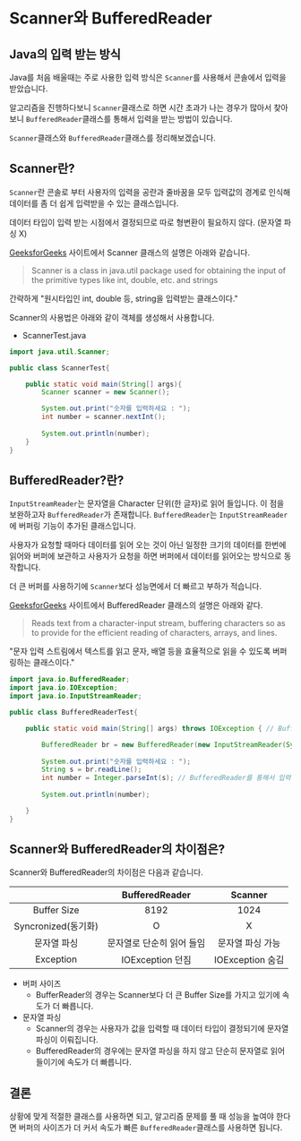 # Scanner와 BufferedReader

## Java의 입력 받는 방식
Java를 처음 배울때는 주로 사용한 입력 방식은 `Scanner`를 사용해서 콘솔에서 입력을 받았습니다.

알고리즘을 진행하다보니 `Scanner`클래스로 하면 시간 초과가 나는 경우가 많아서 찾아보니 `BufferedReader`클래스를 통해서 입력을 받는 방법이 있습니다.

`Scanner`클래스와 `BufferedReader`클래스를 정리해보겠습니다.

## Scanner란?
`Scanner`란 콘솔로 부터 사용자의 입력을 공란과 줄바꿈을 모두 입력값의 경계로 인식해 데이터를 좀 더 쉽게 입력받을 수 있는 클래스입니다.

데이터 타입이 입력 받는 시점에서 결정되므로 따로 형변환이 필요하지 않다. (문자열 파싱 X)

<a href="https://www.geeksforgeeks.org/scanner-class-in-java" target="_blank" >GeeksforGeeks</a> 사이트에서 Scanner 클래스의 설명은 아래와 같습니다.

> Scanner is a class in java.util package used for obtaining the input of the primitive types like int, double, etc. and strings

간략하게 "원시타입인 int, double 등, string을 입력받는 클래스이다."

Scanner의 사용법은 아래와 같이 객체를 생성해서 사용합니다.
* ScannerTest.java
```java
import java.util.Scanner;

public class ScannerTest{

    public static void main(String[] args){
        Scanner scanner = new Scanner();

        System.out.print("숫자를 입력하세요 : ");
        int number = scanner.nextInt();
        
        System.out.println(number); 
    }
}
```

## BufferedReader?란?
`InputStreamReader`는 문자열을 Character 단위(한 글자)로 읽어 들입니다.
이 점을 보완하고자 `BufferedReader`가 존재합니다.
`BufferedReader`는 `InputStreamReader`에 버퍼링 기능이 추가된 클래스입니다.

사용자가 요청할 때마다 데이터를 읽어 오는 것이 아닌 일정한 크기의 데이터를 한번에 읽어와 버퍼에 보관하고 사용자가 요청을 하면 버퍼에서 데이터를 읽어오는 방식으로 동작합니다.

더 큰 버퍼를 사용하기에 `Scanner`보다 성능면에서 더 빠르고 부하가 적습니다.


<a href="https://www.geeksforgeeks.org/java-io-bufferedreader-class-java/" target="_blank" >GeeksforGeeks</a> 사이트에서 BufferedReader 클래스의 설명은 아래와 같다.

> Reads text from a character-input stream, buffering characters so as to provide for the efficient reading of characters, arrays, and lines.

"문자 입력 스트림에서 텍스트를 읽고 문자, 배열 등을 효율적으로 읽을 수 있도록 버퍼링하는 클래스이다."


```java
import java.io.BufferedReader;
import java.io.IOException;
import java.io.InputStreamReader;

public class BufferedReaderTest{

    public static void main(String[] args) throws IOException { // BufferedReader를 구현하면 IOException을 처리해줘야 한다.

        BufferedReader br = new BufferedReader(new InputStreamReader(System.in));
        
        System.out.print("숫자를 입력하세요 : ");
        String s = br.readLine();
        int number = Integer.parseInt(s); // BufferedReader를 통해서 입력받으면 String으로 읽을 수 있게 래퍼 클래스로 알맞게 형변환해줘야 한다.
        
        System.out.println(number); 

    }
}
```

## Scanner와 BufferedReader의 차이점은?
Scanner와 BufferedReader의 차이점은 다음과 같습니다.

||BufferedReader|Scanner|
|:---:|:---:|:---:|
|Buffer Size|8192|1024|
|Syncronized(동기화)|O|X|
|문자열 파싱|문자열로 단순히 읽어 들임|문자열 파싱 가능|
|Exception|IOException 던짐|IOException 숨김|

* 버퍼 사이즈
    * BufferReader의 경우는 Scanner보다 더 큰 Buffer Size를 가지고 있기에 속도가 더 빠릅니다.
* 문자열 파싱
    * Scanner의 경우는 사용자가 값을 입력할 때 데이터 타입이 결정되기에 문자열 파싱이 이뤄집니다.
    * BufferedReader의 경우에는 문자열 파싱을 하지 않고 단순히 문자열로 읽어들이기에 속도가 더 빠릅니다.

## 결론
상황에 맞게 적절한 클래스를 사용하면 되고, 알고리즘 문제를 풀 때 성능을 높여야 한다면 버퍼의 사이즈가 더 커서 속도가 빠른 `BufferedReader`클래스를 사용하면 됩니다. 